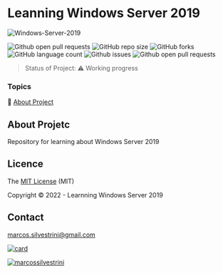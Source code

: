 # Leanning Windows Server 2019

<!---Esses são exemplos. Veja https://shields.io para outras pessoas ou para personalizar este conjunto de escudos. Você pode querer incluir dependências, status do projeto e informações de licença aqui--->

![Windows-Server-2019](https://user-images.githubusercontent.com/62715900/194065961-5d4501e9-d016-4592-ba74-b4f5821d22b1.png)

![Github open pull requests](https://img.shields.io/github/license/marcossilvestrini/learning-windows-server-2019?label=license&style=for-the-badge)
![GitHub repo size](https://img.shields.io/github/repo-size/marcossilvestrini/learning-windows-server-2019?style=for-the-badge)
![GitHub forks](https://img.shields.io/github/forks/marcossilvestrini/learning-windows-server-2019?style=for-the-badge)
![GitHub language count](https://img.shields.io/github/languages/count/marcossilvestrini/learning-windows-server-2019?style=for-the-badge)
![Github issues](https://img.shields.io/github/issues/marcossilvestrini/learning-windows-server-2019?label=issues&style=for-the-badge)
![Github open pull requests](https://img.shields.io/github/issues-pr/marcossilvestrini/learning-windows-server-2019?style=for-the-badge)

> Status of Project: :warning: Working progress

### Topics

:small_blue_diamond: [About Project](#about-projetc)

## About Projetc

Repository for learning about Windows Server 2019

## Licence

The [MIT License](LICENSE) (MIT)

Copyright :copyright: 2022 - Learnning Windows Server 2019

## Contact

marcos.silvestrini@gmail.com

[![card](https://github-readme-stats.vercel.app/api?username=marcossilvestrini&theme=dark&show_icons=true)](https://github.com/anuraghazra/github-readme-stats)

[![marcossilvestrini](https://github-readme-stats.vercel.app/api/top-langs/?username=marcossilvestrini&hide=html&layout=compact&theme=dark)](https://github.com/anuraghazra/github-readme-stats)
